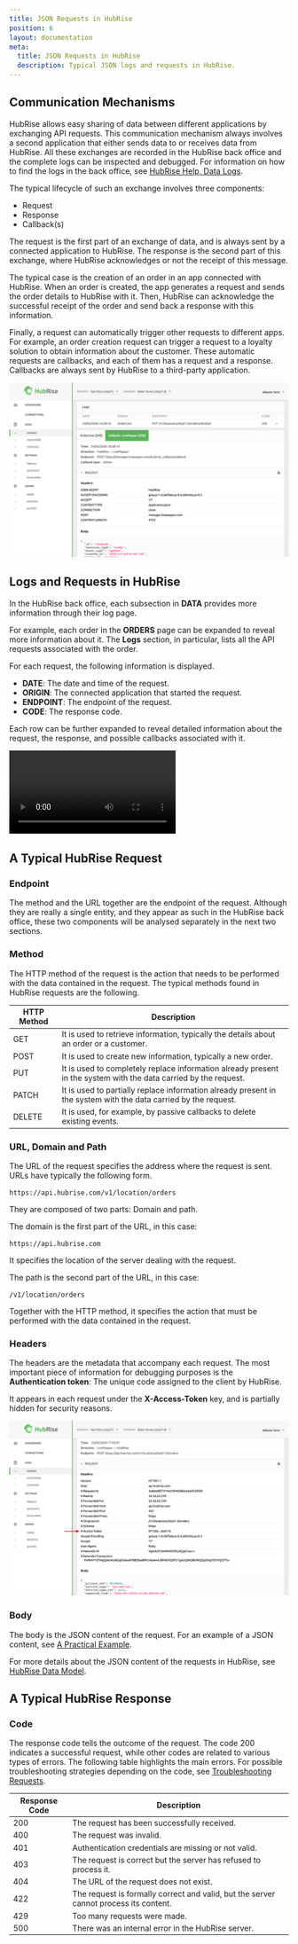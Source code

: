 ```yaml
---
title: JSON Requests in HubRise
position: 6
layout: documentation
meta:
  title: JSON Requests in HubRise
  description: Typical JSON logs and requests in HubRise.
---
```


## Communication Mechanisms

HubRise allows easy sharing of data between different applications by exchanging API requests. This communication mechanism always involves a second application that either sends data to or receives data from HubRise. All these exchanges are recorded in the HubRise back office and the complete logs can be inspected and debugged. For information on how to find the logs in the back office, see [HubRise Help, Data Logs](/docs/data/#logs).

The typical lifecycle of such an exchange involves three components:

* Request
* Response
* Callback(s)

The request is the first part of an exchange of data, and is always sent by a connected application to HubRise. The response is the second part of this exchange, where HubRise acknowledges or not the receipt of this message. 

The typical case is the creation of an order in an app connected with HubRise. When an order is created, the app generates a request and sends the order details to HubRise with it. Then, HubRise can acknowledge the successful receipt of the order and send back a response with this information. 

Finally, a request can automatically trigger other requests to different apps. For example, an order creation request can trigger a request to a loyalty solution to obtain information about the customer. These automatic requests are callbacks, and each of them has a request and a response. Callbacks are always sent by HubRise to a third-party application. 

![Components of API Requests in HubRise](../images/004-en-components-api-request.png)

## Logs and Requests in HubRise

In the HubRise back office, each subsection in **DATA** provides more information through their log page. 

For example, each order in the **ORDERS** page can be expanded to reveal more information about it. The **Logs** section, in particular, lists all the API requests associated with the order. 

For each request, the following information is displayed.

* **DATE**: The date and time of the request.
* **ORIGIN**:  The connected application that started the request.
* **ENDPOINT**: The endpoint of the request.
* **CODE**: The response code.

Each row can be further expanded to reveal detailed information about the request, the response, and possible callbacks associated with it.

<video controls title="Example of Request and Callback in HubRise">
  <source src="../images/006-request-callback-example.webm" type="video/webm"/>
</video>


## A Typical HubRise Request

### Endpoint

The method and the URL together are the endpoint of the request. Although they are really a single entity, and they appear as such in the HubRise back office, these two components will be analysed separately in the next two sections.

### Method

The HTTP method of the request is the action that needs to be performed with the data contained in the request. The typical methods found in HubRise requests are the following.

| HTTP Method | Description                                                                                                      |
|-------------|------------------------------------------------------------------------------------------------------------------|
| GET         | It is used to retrieve information, typically the details about an order or a customer.                          |
| POST        | It is used to create new information, typically a new order.                                                     |
| PUT         | It is used to completely replace information already present in the system with the data carried by the request. |
| PATCH       | It is used to partially replace information already present in the system with the data carried by the request.  |
| DELETE      | It is used, for example, by passive callbacks to delete existing events.                                         |


### URL, Domain and Path

The URL of the request specifies the address where the request is sent. URLs have typically the following form. 

```
https://api.hubrise.com/v1/location/orders
```

They are composed of two parts: Domain and path. 

The domain is the first part of the URL, in this case:

```
https://api.hubrise.com
```

It specifies the location of the server dealing with the request. 

The path is the second part of the URL, in this case:

```
/v1/location/orders
```

Together with the HTTP method, it specifies the action that must be performed with the data contained in the request. 

### Headers

The headers are the metadata that accompany each request. The most important piece of information for debugging purposes is the **Authentication token**: The unique code assigned to the client by HubRise.

It appears in each request under the **X-Access-Token** key, and is partially hidden for security reasons. 

![Authentication Token in HubRise Request](../images/005-en-access-token-arrow.png)

### Body

The body is the JSON content of the request. For an example of a JSON content, see [A Practical Example](/docs/hubrise-logs/a-practical-example). 

For more details about the JSON content of the requests in HubRise, see [HubRise Data Model](/docs/hubrise-logs/hubrise-data-model).

## A Typical HubRise Response

### Code

The response code tells the outcome of the request. The code 200 indicates a successful request, while other codes are related to various types of errors. The following table highlights the main errors. For possible troubleshooting strategies depending on the code, see [Troubleshooting Requests](/docs/hubrise-logs/troubleshooting-requests). 

| Response Code | Description                                                                           |
|---------------|---------------------------------------------------------------------------------------|
| 200           | The request has been successfully received.                                           |
| 400           | The request was invalid.                                                              |
| 401           | Authentication credentials are missing or not valid.                                  |
| 403           | The request is correct but the server has refused to process it.                      |
| 404           | The URL of the request does not exist.                                                |
| 422           | The request is formally correct and valid, but the server cannot process its content. |
| 429           | Too many requests were made.                                                          |
| 500           | There was an internal error in the HubRise server.                                    |

